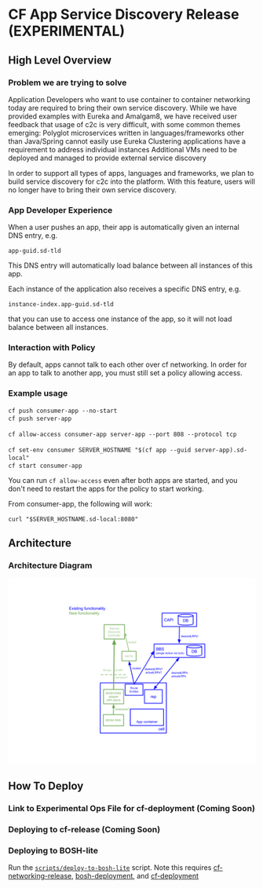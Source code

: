 # CF App Service Discovery Release (EXPERIMENTAL)


## High Level Overview

### Problem we are trying to solve
Application Developers who want to use container to container networking today are required to bring their own service discovery. While we have provided examples with Eureka and Amalgam8, we have received user feedback that usage of c2c is very difficult, with some common themes emerging:
Polyglot microservices written in languages/frameworks other than Java/Spring cannot easily use Eureka
Clustering applications have a requirement to address individual instances
Additional VMs need to be deployed and managed to provide external service discovery

In order to support all types of apps, languages and frameworks, we plan to build service discovery for c2c into the platform. With this feature, users will no longer have to bring their own service discovery. 

### App Developer Experience

When a user pushes an app, their app is automatically given an internal DNS entry, e.g.
```
app-guid.sd-tld
```
This DNS entry will automatically load balance between all instances of this app.

Each instance of the application also receives a specific DNS entry, e.g.
```
instance-index.app-guid.sd-tld
```
that you can use to access one instance of the app, so it will not load balance between all instances.

### Interaction with Policy

By default, apps cannot talk to each other over cf networking. In order for an app to talk to another app, you must still set a policy allowing access. 

### Example usage

```
cf push consumer-app --no-start
cf push server-app

cf allow-access consumer-app server-app --port 808 --protocol tcp

cf set-env consumer SERVER_HOSTNAME "$(cf app --guid server-app).sd-local"
cf start consumer-app
```

You can run `cf allow-access` even after both apps are started, and you don't need to restart the apps for the policy to start working.

From consumer-app, the following will work:
```
curl "$SERVER_HOSTNAME.sd-local:8080"
```

## Architecture

### Architecture Diagram
![](architecture-diagram.png)

## How To Deploy

### Link to Experimental Ops File for cf-deployment (Coming Soon)

### Deploying to cf-release (Coming Soon)

### Deploying to BOSH-lite
Run the [`scripts/deploy-to-bosh-lite`](scripts/deploy-to-bosh-lite) script. Note this requires [cf-networking-release](https://github.com/cloudfoundry/cf-networking-release), [bosh-deployment](https://github.com/cloudfoundry/bosh-deployment), and [cf-deployment](https://github.com/cloudfoundry/cf-deployment)

